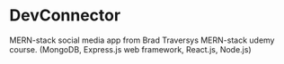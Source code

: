 # DevConnector
MERN-stack social media app from Brad Traversys MERN-stack udemy course. 
(MongoDB, Express.js web framework, React.js, Node.js)
